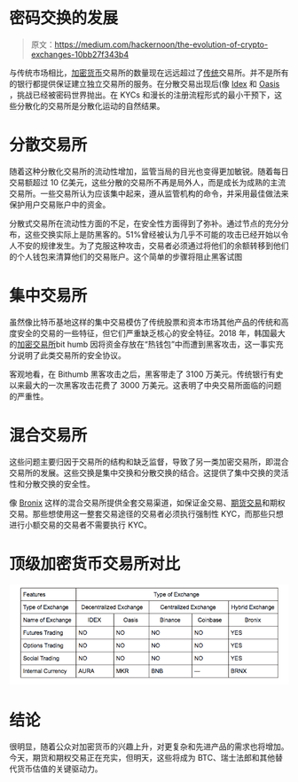 # 密码交换的发展

> 原文：<https://medium.com/hackernoon/the-evolution-of-crypto-exchanges-10bb27f343b4>

与传统市场相比，[加密货币](https://hackernoon.com/tagged/cryptocurrency)交易所的数量现在远远超过了[传统](https://hackernoon.com/tagged/traditional)交易所。并不是所有的银行都提供保证建立独立交易所的服务。在分散交易出现后(像 [Idex](https://idex.market/eth/aura) 和 [Oasis](https://oasisdex.com/) ，挑战已经被密码世界抛出。在 KYCs 和漫长的注册流程形式的最小干预下，这些分散化的交易所是分散化运动的自然结果。

# 分散交易所

随着这种分散化交易所的流动性增加，监管当局的目光也变得更加敏锐。随着每日交易额超过 10 亿美元，这些分散的交易所不再是局外人，而是成长为成熟的主流交易所。一些交易所认为应该集中起来，遵从监管机构的命令，并采用最佳做法来保护用户交易账户中的资金。

分散式交易所在流动性方面的不足，在安全性方面得到了弥补。通过节点的充分分布，这些交换实际上是防黑客的。51%曾经被认为几乎不可能的攻击已经开始以令人不安的规律发生。为了克服这种攻击，交易者必须通过将他们的余额转移到他们的个人钱包来清算他们的交易账户。这个简单的步骤将阻止黑客试图

# 集中交易所

虽然像比特币基地这样的集中交易模仿了传统股票和资本市场其他产品的传统和高度安全的交易的一些特征，但它们严重缺乏核心的安全特征。2018 年，韩国最大的[加密交易所](https://hackernoon.com/tagged/crypto-exchange)bit humb 因将资金存放在“热钱包”中而遭到黑客攻击，这一事实充分说明了此类交易所的安全协议。

客观地看，在 Bithumb 黑客攻击之后，黑客带走了 3100 万美元。传统银行有史以来最大的一次黑客攻击花费了 3000 万美元。这表明了中央交易所面临的问题的严重性。

# 混合交易所

这些问题主要归因于交易所的结构和缺乏监督，导致了另一类加密交易所，即混合交易所的发展。这些交换是集中交换和分散交换的结合。这提供了集中交换的灵活性和分散交换的安全性。

像 [Bronix](https://www.bronix.io/) 这样的混合交易所提供全套交易渠道，如保证金交易、[期货交易](https://www.investopedia.com/articles/investing/012215/how-invest-bitcoin-exchange-futures.asp)和期权交易。那些想使用这一整套交易途径的交易者必须执行强制性 KYC，而那些只想进行小额交易的交易者不需要执行 KYC。

# 顶级加密货币交易所对比

![](img/34f924b0198e52d297d45f2bb77f2d11.png)

# 结论

很明显，随着公众对加密货币的兴趣上升，对更复杂和先进产品的需求也将增加。今天，期货和期权交易正在充实，但明天，这些将成为 BTC、瑞士法郎和其他替代货币估值的关键驱动力。